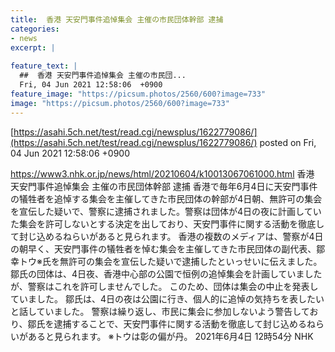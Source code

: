 ```yaml
---
title:  香港 天安門事件追悼集会 主催の市民団体幹部 逮捕  
categories:
- news
excerpt: |
  
feature_text: |
  ##  香港 天安門事件追悼集会 主催の市民団...
  Fri, 04 Jun 2021 12:58:06  +0900
feature_image: "https://picsum.photos/2560/600?image=733"
image: "https://picsum.photos/2560/600?image=733"
---
```


[https://asahi.5ch.net/test/read.cgi/newsplus/1622779086/](https://asahi.5ch.net/test/read.cgi/newsplus/1622779086/)
posted on Fri, 04 Jun 2021 12:58:06  +0900

<!--more-->

https://www3.nhk.or.jp/news/html/20210604/k10013067061000.html 香港 天安門事件追悼集会 主催の市民団体幹部 逮捕 香港で毎年6月4日に天安門事件の犠牲者を追悼する集会を主催してきた市民団体の幹部が4日朝、無許可の集会を宣伝した疑いで、警察に逮捕されました。警察は団体が4日の夜に計画していた集会を許可しないとする決定を出しており、天安門事件に関する活動を徹底して封じ込めるねらいがあると見られます。 香港の複数のメディアは、警察が4日の朝早く、天安門事件の犠牲者を悼む集会を主催してきた市民団体の副代表、鄒幸トウ※氏を無許可の集会を宣伝した疑いで逮捕したといっせいに伝えました。 鄒氏の団体は、4日夜、香港中心部の公園で恒例の追悼集会を計画していましたが、警察はこれを許可しませんでした。 このため、団体は集会の中止を発表していました。 鄒氏は、4日の夜は公園に行き、個人的に追悼の気持ちを表したいと話していました。 警察は繰り返し、市民に集会に参加しないよう警告しており、鄒氏を逮捕することで、天安門事件に関する活動を徹底して封じ込めるねらいがあると見られます。 ※トウは彰の偏が丹。 2021年6月4日 12時54分 NHK
